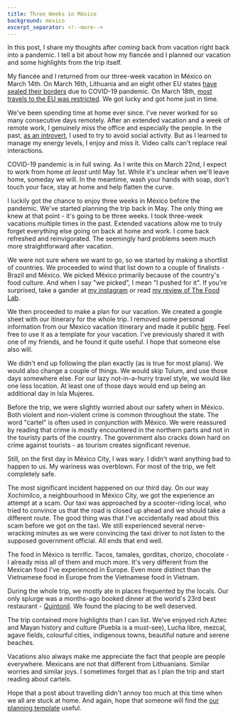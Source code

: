 ```yaml
---
title: Three Weeks in México
background: mexico
excerpt_separator: <!--more-->
---
```


In this post, I share my thoughts after coming back from vacation right back into a pandemic. I tell a bit about how my fiancée and I planned our vacation and some highlights from the trip itself.

<!--more-->

My fiancée and I returned from our three-week vacation in México on March 14th. On March 16th, Lithuania and an eight other EU states [have sealed their borders][eight] due to COVID-19 pandemic. On March 18th, [most travels to the EU was restricted][eu]. We got lucky and got home just in time.

We've been spending time at home ever since. I've never worked for so many consecutive days remotely. After an extended vacation and a week of remote work, I genuinely miss the office and especially the people. In the past, [as an introvert][guide], I used to try to avoid social activity. But as I learned to manage my energy levels, I enjoy and miss it. Video calls can't replace real interactions.

COVID-19 pandemic is in full swing. As I write this on March 22nd, I expect to work from home _at least_ until May 1st. While it's unclear when we'll leave home, someday we will. In the meantime, wash your hands with soap, don't touch your face, stay at home and help flatten the curve.

I luckily got the chance to enjoy three weeks in México before the pandemic. We've started planning the trip back in May. The only thing we knew at that point - it's going to be three weeks. I took three-week vacations multiple times in the past. Extended vacations allow me to truly forget everything else going on back at home and work. I come back refreshed and reinvigorated. The seemingly hard problems seem much more straightforward after vacation.

We were not sure where we want to go, so we started by making a shortlist of countries. We proceeded to wind that list down to a couple of finalists - Brazil and México. We picked México primarily because of the country's food culture. And when I say "we picked", I mean "I pushed for it". If you're surprised, take a gander at [my instagram][instagram] or read [my review of The Food Lab][lab].

We then proceeded to make a plan for our vacation. We created a google sheet with our itinerary for the whole trip. I removed some personal information from our Mexico vacation itinerary and made it public [here][sheet]. Feel free to use it as a template for your vacation. I've previously shared it with one of my friends, and he found it quite useful. I hope that someone else also will.

We didn't end up following the plan exactly (as is true for most plans). We would also change a couple of things. We would skip Tulum, and use those days somewhere else. For our lazy not-in-a-hurry travel style, we would like one less location. At least one of those days would end up being an additional day in Isla Mujeres.

Before the trip, we were slightly worried about our safety when in México. Both violent and non-violent crime is common throughout the state. The word "cartel" is often used in conjunction with México. We were reassured by reading that crime is mostly encountered in the northern parts and not in the touristy parts of the country. The government also cracks down hard on crime against tourists - as tourism creates significant revenue.

Still, on the first day in México City, I was wary. I didn't want anything bad to happen to us. My wariness was overblown. For most of the trip, we felt completely safe.

The most significant incident happened on our third day. On our way Xochimilco, a neighbourhood in México City, we got the experience an attempt at a scam. Our taxi was approached by a scooter-riding local, who tried to convince us that the road is closed up ahead and we should take a different route. The good thing was that I've accidentally read about this scam before we got on the taxi. We still experienced several nerve-wracking minutes as we were convincing the taxi driver to not listen to the supposed government official. All ends that end well.

The food in México is terrific. Tacos, tamales, gorditas, chorizo, chocolate - I already miss all of them and much more. It's very different from the Mexican food I've experienced in Europe. Even more distinct than the Vietnamese food in Europe from the Vietnamese food in Vietnam.

During the whole trip, we mostly ate in places frequented by the locals. Our only splurge was a months-ago booked dinner at the world's 23rd best restaurant - [Quintonil][quintonil]. We found the placing to be well deserved.

The trip contained more highlights than I can list. We've enjoyed rich Aztec and Mayan history and culture (Puebla is a must-see), Lucha libre, mezcal, agave fields, colourful cities, indigenous towns, beautiful nature and serene beaches.

Vacations also always make me appreciate the fact that people are people everywhere. Mexicans are not that different from Lithuanians. Similar worries and similar joys. I sometimes forget that as I plan the trip and start reading about cartels.

Hope that a post about travelling didn't annoy too much at this time when we all are stuck at home. And again, hope that someone will find the [our planning template][sheet] useful.

[eight]: //euobserver.com/coronavirus/147742
[eu]: //euobserver.com/coronavirus/147788
[sheet]: //docs.google.com/spreadsheets/d/1sVWtWV1M8YfOEudswxirjLZBqOb7aw3TwQRwpE43K3c
[guide]: /a-user-guide-to-me
[instagram]: //instagram.com/mmozuras/
[lab]: /book-review-the-food-lab
[quintonil]: theworlds50best.com/the-list/21-30/Quintonil.html
